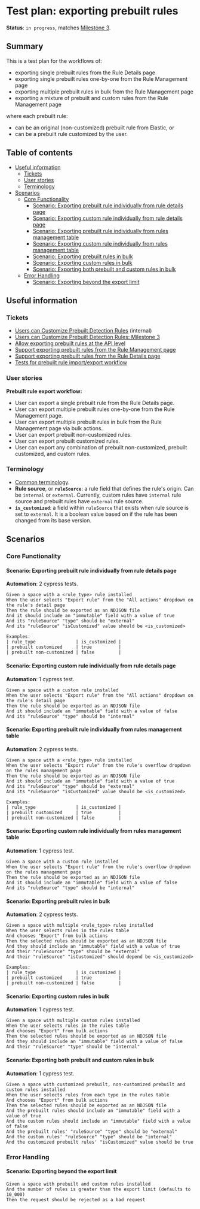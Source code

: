 # Test plan: exporting prebuilt rules <!-- omit from toc -->

**Status**: `in progress`, matches [Milestone 3](https://github.com/elastic/kibana/issues/174168).

## Summary <!-- omit from toc -->

This is a test plan for the workflows of:

- exporting single prebuilt rules from the Rule Details page
- exporting single prebuilt rules one-by-one from the Rule Management page
- exporting multiple prebuilt rules in bulk from the Rule Management page
- exporting a mixture of prebuilt and custom rules from the Rule Management page

where each prebuilt rule:

- can be an original (non-customized) prebuilt rule from Elastic, or
- can be a prebuilt rule customized by the user.

## Table of contents <!-- omit from toc -->

<!--
Please use the "Markdown All in One" VS Code extension to keep the TOC in sync with the text:
https://marketplace.visualstudio.com/items?itemName=yzhang.markdown-all-in-one
-->

- [Useful information](#useful-information)
  - [Tickets](#tickets)
  - [User stories](#user-stories)
  - [Terminology](#terminology)
- [Scenarios](#scenarios)
  - [Core Functionality](#core-functionality)
    - [Scenario: Exporting prebuilt rule individually from rule details page](#scenario-exporting-prebuilt-rule-individually-from-rule-details-page)
    - [Scenario: Exporting custom rule individually from rule details page](#scenario-exporting-custom-rule-individually-from-rule-details-page)
    - [Scenario: Exporting prebuilt rule individually from rules management table](#scenario-exporting-prebuilt-rule-individually-from-rules-management-table)
    - [Scenario: Exporting custom rule individually from rules management table](#scenario-exporting-custom-rule-individually-from-rules-management-table)
    - [Scenario: Exporting prebuilt rules in bulk](#scenario-exporting-prebuilt-rules-in-bulk)
    - [Scenario: Exporting custom rules in bulk](#scenario-exporting-custom-rules-in-bulk)
    - [Scenario: Exporting both prebuilt and custom rules in bulk](#scenario-exporting-both-prebuilt-and-custom-rules-in-bulk)
  - [Error Handling](#error-handling)
    - [Scenario: Exporting beyond the export limit](#scenario-exporting-beyond-the-export-limit)

## Useful information

### Tickets

- [Users can Customize Prebuilt Detection Rules](https://github.com/elastic/security-team/issues/1974) (internal)
- [Users can Customize Prebuilt Detection Rules: Milestone 3](https://github.com/elastic/kibana/issues/174168)
- [Allow exporting prebuilt rules at the API level](https://github.com/elastic/kibana/issues/180167)
- [Support exporting prebuilt rules from the Rule Management page](https://github.com/elastic/kibana/issues/180173)
- [Support exporting prebuilt rules from the Rule Details page](https://github.com/elastic/kibana/issues/180176)
- [Tests for prebuilt rule import/export workflow](https://github.com/elastic/kibana/issues/202079)

### User stories

**Prebuilt rule export workflow:**

- User can export a single prebuilt rule from the Rule Details page.
- User can export multiple prebuilt rules one-by-one from the Rule Management page.
- User can export multiple prebuilt rules in bulk from the Rule Management page via bulk actions.
- User can export prebuilt non-customized rules.
- User can export prebuilt customized rules.
- User can export any combination of prebuilt non-customized, prebuilt customized, and custom rules.

### Terminology

- [Common terminology](./prebuilt_rules_common_info.md#common-terminology).
- **Rule source**, or **`ruleSource`**: a rule field that defines the rule's origin. Can be `internal` or `external`. Currently, custom rules have `internal` rule source and prebuilt rules have `external` rule source.
- **`is_customized`**: a field within `ruleSource` that exists when rule source is set to `external`. It is a boolean value based on if the rule has been changed from its base version.

## Scenarios

### Core Functionality

#### Scenario: Exporting prebuilt rule individually from rule details page

**Automation**: 2 cypress tests.

```Gherkin
Given a space with a <rule_type> rule installed
When the user selects "Export rule" from the "All actions" dropdown on the rule's detail page
Then the rule should be exported as an NDJSON file
And it should include an "immutable" field with a value of true
And its "ruleSource" "type" should be "external"
And its "ruleSource" "isCustomized" value should be <is_customized>

Examples:
| rule_type               | is_customized |
| prebuilt customized     | true          |
| prebuilt non-customized | false         |
```

#### Scenario: Exporting custom rule individually from rule details page

**Automation**: 1 cypress test.

```Gherkin
Given a space with a custom rule installed
When the user selects "Export rule" from the "All actions" dropdown on the rule's detail page
Then the rule should be exported as an NDJSON file
And it should include an "immutable" field with a value of false
And its "ruleSource" "type" should be "internal"
```

#### Scenario: Exporting prebuilt rule individually from rules management table

**Automation**: 2 cypress tests.

```Gherkin
Given a space with a <rule_type> rule installed
When the user selects "Export rule" from the rule's overflow dropdown on the rules management page
Then the rule should be exported as an NDJSON file
And it should include an "immutable" field with a value of true
And its "ruleSource" "type" should be "external"
And its "ruleSource" "isCustomized" value should be <is_customized>

Examples:
| rule_type               | is_customized |
| prebuilt customized     | true          |
| prebuilt non-customized | false         |
```

#### Scenario: Exporting custom rule individually from rules management table

**Automation**: 1 cypress test.

```Gherkin
Given a space with a custom rule installed
When the user selects "Export rule" from the rule's overflow dropdown on the rules management page
Then the rule should be exported as an NDJSON file
And it should include an "immutable" field with a value of false
And its "ruleSource" "type" should be "internal"
```

#### Scenario: Exporting prebuilt rules in bulk

**Automation**: 2 cypress tests.

```Gherkin
Given a space with multiple <rule_type> rules installed
When the user selects rules in the rules table
And chooses "Export" from bulk actions
Then the selected rules should be exported as an NDJSON file
And they should include an "immutable" field with a value of true
And their "ruleSource" "type" should be "external"
And their "ruleSource" "isCustomized" should depend be <is_customized>

Examples:
| rule_type               | is_customized |
| prebuilt customized     | true          |
| prebuilt non-customized | false         |
```

#### Scenario: Exporting custom rules in bulk

**Automation**: 1 cypress test.

```Gherkin
Given a space with multiple custom rules installed
When the user selects rules in the rules table
And chooses "Export" from bulk actions
Then the selected rules should be exported as an NDJSON file
And they should include an "immutable" field with a value of false
And their "ruleSource" "type" should be "internal"
```

#### Scenario: Exporting both prebuilt and custom rules in bulk

**Automation**: 1 cypress test.

```Gherkin
Given a space with customized prebuilt, non-customized prebuilt and custom rules installed
When the user selects rules from each type in the rules table
And chooses "Export" from bulk actions
Then the selected rules should be exported as an NDJSON file
And the prebuilt rules should include an "immutable" field with a value of true
And the custom rules should include an "immutable" field with a value of false
And the prebuilt rules' "ruleSource" "type" should be "external"
And the custom rules' "ruleSource" "type" should be "internal"
And the customized prebuilt rules' "isCustomized" value should be true
```

### Error Handling

#### Scenario: Exporting beyond the export limit

```Gherkin
Given a space with prebuilt and custom rules installed
And the number of rules is greater than the export limit (defaults to 10_000)
Then the request should be rejected as a bad request
```
